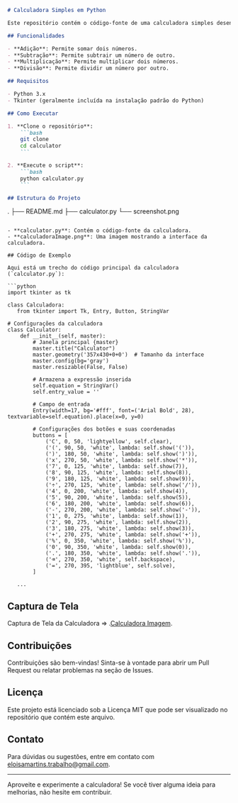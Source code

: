 ```markdown
# Calculadora Simples em Python

Este repositório contém o código-fonte de uma calculadora simples desenvolvida em Python utilizando a biblioteca Tkinter para a interface gráfica. A calculadora permite realizar operações básicas como adição, subtração, multiplicação e divisão.

## Funcionalidades

- **Adição**: Permite somar dois números.
- **Subtração**: Permite subtrair um número de outro.
- **Multiplicação**: Permite multiplicar dois números.
- **Divisão**: Permite dividir um número por outro.

## Requisitos

- Python 3.x
- Tkinter (geralmente incluída na instalação padrão do Python)

## Como Executar

1. **Clone o repositório**:
    ```bash
    git clone 
    cd calculator
    ```

2. **Execute o script**:
    ```bash
    python calculator.py
    ```

## Estrutura do Projeto

```
.
├── README.md
├── calculator.py
└── screenshot.png
```

- **calculator.py**: Contém o código-fonte da calculadora.
- **calculadoraImage.png**: Uma imagem mostrando a interface da calculadora.

## Código de Exemplo

Aqui está um trecho do código principal da calculadora (`calculator.py`):

```python
import tkinter as tk

class Calculadora:
   from tkinter import Tk, Entry, Button, StringVar

# Configurações da calculadora
class Calculator:
    def __init__(self, master):
        # Janela principal {master}
        master.title("Calculator")
        master.geometry('357x430+0+0')  # Tamanho da interface
        master.config(bg='gray')
        master.resizable(False, False)

        # Armazena a expressão inserida
        self.equation = StringVar()
        self.entry_value = ''

        # Campo de entrada
        Entry(width=17, bg='#fff', font=('Arial Bold', 28), textvariable=self.equation).place(x=0, y=0)

        # Configurações dos botões e suas coordenadas
        buttons = [
            ('C', 0, 50, 'lightyellow', self.clear),
            ('(', 90, 50, 'white', lambda: self.show('(')),
            (')', 180, 50, 'white', lambda: self.show(')')),
            ('x', 270, 50, 'white', lambda: self.show('*')),
            ('7', 0, 125, 'white', lambda: self.show(7)),
            ('8', 90, 125, 'white', lambda: self.show(8)),
            ('9', 180, 125, 'white', lambda: self.show(9)),
            ('÷', 270, 125, 'white', lambda: self.show('/')),
            ('4', 0, 200, 'white', lambda: self.show(4)),
            ('5', 90, 200, 'white', lambda: self.show(5)),
            ('6', 180, 200, 'white', lambda: self.show(6)),
            ('-', 270, 200, 'white', lambda: self.show('-')),
            ('1', 0, 275, 'white', lambda: self.show(1)),
            ('2', 90, 275, 'white', lambda: self.show(2)),
            ('3', 180, 275, 'white', lambda: self.show(3)),
            ('+', 270, 275, 'white', lambda: self.show('+')),
            ('%', 0, 350, 'white', lambda: self.show('%')),
            ('0', 90, 350, 'white', lambda: self.show(0)),
            ('.', 180, 350, 'white', lambda: self.show('.')),
            ('⌫', 270, 350, 'white', self.backspace),
            ('=', 270, 395, 'lightblue', self.solve),
        ]

   ...
```

## Captura de Tela

Captura de Tela da Calculadora => .[Calculadora Imagem](calculadoraImage.png).

## Contribuições

Contribuições são bem-vindas! Sinta-se à vontade para abrir um Pull Request ou relatar problemas na seção de Issues.

## Licença

Este projeto está licenciado sob a Licença MIT que pode ser visualizado no repositório que contém este arquivo.

## Contato

Para dúvidas ou sugestões, entre em contato com [eloisamartins.trabalho@gmail.com](eloisamartins.trabalho@gmail.com).

---

Aproveite e experimente a calculadora! Se você tiver alguma ideia para melhorias, não hesite em contribuir.
```

